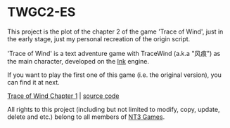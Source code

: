 # TWGC2-ES
This project is the plot of the chapter 2 of the game 'Trace of Wind', just in the early stage, just my personal recreation of the origin script. 

'Trace of Wind' is a text adventure game with TraceWind (a.k.a "风痕") as the main character, developed on the [Ink](https://www.inklestudios.com/ink/) engine.

If you want to play the first one of this game (i.e. the original version), you can find it at next.

[Trace of Wind Chapter 1](https://tracewindgame.nt3.games) | [source code](https://github.com/NT3Games/TraceWindGame)

All rights to this project (including but not limited to modify, copy, update, delete and etc.) belong to all members of [NT3 Games](https://github.com/NT3Games).
